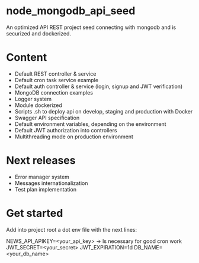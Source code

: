# node_mongodb_api_seed
An optimized API REST project seed connecting with mongodb and is securized and dockerized.

# Content
 - Default REST controller & service
 - Default cron task service example
 - Default auth controller & service (login, signup and JWT verification)
 - MongoDB connection examples
 - Logger system
 - Module dockerized
 - Scripts .sh to deploy api on develop, staging and production with Docker
 - Swagger API specification
 - Default environment variables, depending on the environment
 - Default JWT authorization into controllers
 - Multithreading mode on production environment

# Next releases
 - Error manager system
 - Messages internationalization
 - Test plan implementation

# Get started
Add into project root a dot env file with the next lines:

NEWS_API_APIKEY=<your_api_key>      -> Is necessary for good cron work
JWT_SECRET=<your_secret>
JWT_EXPIRATION=1d
DB_NAME=<your_db_name>